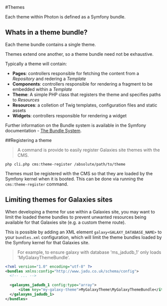 #Themes

Each theme within Photon is defined as a Symfony bundle.

## Whats in a theme bundle?

Each theme bundle contains a single theme. 

Themes extend one another, so a theme bundle need not be exhaustive.

Typically a theme will contain:

* **Pages**: controllers responsible for fetching the content from a *Repository* and redering a *Template*
* **Components**: controllers responsible for rendering a fragment to be embedded within a *Template*
* **Theme**: A simple PHP class that registers the theme and specifies paths to *Resources*
* **Resources**: a colletion of Twig templates, configuration files and static assets
* **Widgets**: controllers responsible for rendering a widget

Further information on the Bundle system is available in the Symfony documentation - [The Bundle System](https://symfony.com/doc/2.8/bundles.html).

##Registering a theme

> A command is provide to easily register Galaxies site themes with the CMS.

```shell
php cli.php cms:theme-register /absolute/path/to/theme
```

Themes must be registered with the CMS so that they are loaded by the Symfony kernel when it is booted. This can be done via running the `cms:theme-register` command.

## Limiting themes for Galaxies sites

When developing a theme for use within a Galaxies site, you may want to limit the loaded theme bundles to prevent unwanted resources being available for that Galaxies site (e.g. a custom theme route).

This is possible by adding an XML element `galaxy<GALAXY_DATABASE_NAME>` to your `bundles.xml` configuration, which will limit the theme bundles loaded by the Symfony kernel for that Galaxies site.


> For example, to ensure galaxy with database 'ms_jadudb_1' only loads 'MyGalaxyThemeBundle'.

```xml
<?xml version="1.0" encoding="utf-8" ?>
<bundles xmlns:config="http://www.jadu.co.uk/schema/config">
  <!-- ... -->
  
  <galaxyms_jadudb_1 config:type="array">
      <item key="my-galaxy-theme">MyGalaxyTheme\MyGalaxyThemeBundle</item>
  </galaxyms_jadudb_1>
</bundles>
